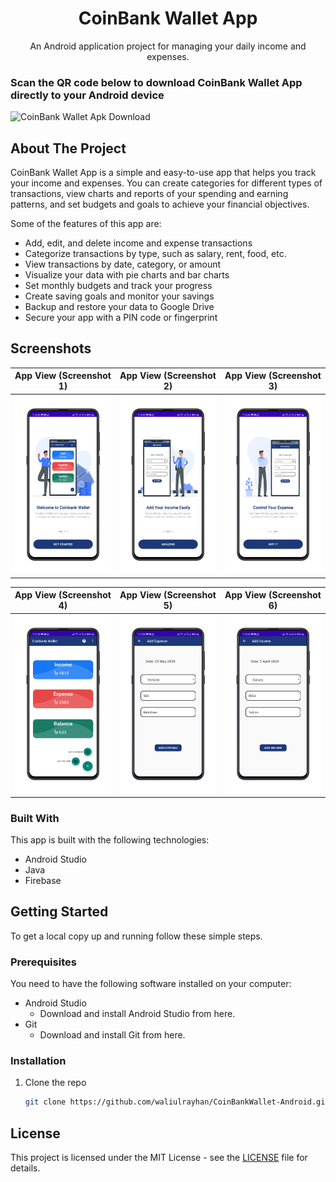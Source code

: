 <h1 align="center">CoinBank Wallet App</h1>
<p align="center">
  An Android application project for managing your daily income and expenses.
</p>

<!-- TABLE OF CONTENTS -->
<!-- <details open="open">
  <summary>Table of Contents</summary>
  <ol>
    <li>
      <a href="#about-the-project">About The Project</a>
      <ul>
        <li><a href="#built-with">Built With</a></li>
      </ul>
    </li>
    <li>
      <a href="#getting-started">Getting Started</a>
      <ul>
        <li><a href="#prerequisites">Prerequisites</a></li>
        <li><a href="#installation">Installation</a></li>
      </ul>
    </li>
    <li><a href="#usage">Usage</a></li>
    <li><a href="#roadmap">Roadmap</a></li>
    <li><a href="#contributing">Contributing</a></li>
    <li><a href="#license">License</a></li>
    <li><a href="#contact">Contact</a></li>
    <li><a href="#acknowledgements">Acknowledgements</a></li>
  </ol>
</details> -->

### Scan the QR code below to download CoinBank Wallet App directly to your Android device
![CoinBank Wallet Apk Download](https://github.com/waliulrayhan/CoinBank-Wallet-Android/assets/84919654/3a30590b-d609-4305-9ac9-1548bf9cf1cf)

<!-- ABOUT THE PROJECT -->
## About The Project

CoinBank Wallet App is a simple and easy-to-use app that helps you track your income and expenses. You can create categories for different types of transactions, view charts and reports of your spending and earning patterns, and set budgets and goals to achieve your financial objectives.

Some of the features of this app are:

* Add, edit, and delete income and expense transactions
* Categorize transactions by type, such as salary, rent, food, etc.
* View transactions by date, category, or amount
* Visualize your data with pie charts and bar charts
* Set monthly budgets and track your progress
* Create saving goals and monitor your savings
* Backup and restore your data to Google Drive
* Secure your app with a PIN code or fingerprint

## Screenshots
| App View (Screenshot 1) | App View (Screenshot 2) | App View (Screenshot 3) |
|--------------------------|--------------------------|--------------------------|
| ![App View (Screenshot 1)](images/Screenshot_1.PNG) | ![App View (Screenshot 2)](images/Screenshot_2.PNG) | ![App View (Screenshot 3)](images/Screenshot_3.PNG) |

| App View (Screenshot 4) | App View (Screenshot 5) | App View (Screenshot 6) |
|--------------------------|--------------------------|--------------------------|
| ![App View (Screenshot 4)](images/Screenshot_4.PNG) | ![App View (Screenshot 5)](images/Screenshot_5.PNG) | ![App View (Screenshot 6)](images/Screenshot_6.PNG) |

### Built With

This app is built with the following technologies:

* Android Studio
* Java
* Firebase

<!-- GETTING STARTED -->
## Getting Started

To get a local copy up and running follow these simple steps.

### Prerequisites

You need to have the following software installed on your computer:

* Android Studio
  * Download and install Android Studio from here.
* Git
  * Download and install Git from here.

### Installation

1. Clone the repo
   ```sh
   git clone https://github.com/waliulrayhan/CoinBankWallet-Android.git

  <h2>License</h2>
  <p>This project is licensed under the MIT License - see the <a href="LICENSE">LICENSE</a> file for details.</p>
